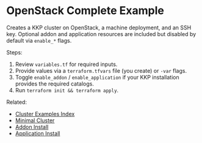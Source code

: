 # OpenStack Complete Example

Creates a KKP cluster on OpenStack, a machine deployment, and an SSH key. Optional addon and application resources are included but disabled by default via `enable_*` flags.

Steps:
1. Review `variables.tf` for required inputs.
2. Provide values via a `terraform.tfvars` file (you create) or `-var` flags.
3. Toggle `enable_addon` / `enable_application` if your KKP installation provides the required catalogs.
4. Run `terraform init && terraform apply`.

Related:
- [Cluster Examples Index](../README.md)
- [Minimal Cluster](../minimal/README.md)
- [Addon Install](../../addons/README.md)
- [Application Install](../../applications/README.md)
